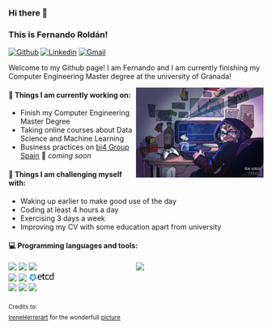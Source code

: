 ### Hi there 👋 
### This is Fernando Roldán!

[![Github](https://img.shields.io/badge/-Github-000?style=flat&logo=Github&logoColor=white)](https://github.com/jenrain)
[![Linkedin](https://img.shields.io/badge/-LinkedIn-blue?style=flat&logo=Linkedin&logoColor=white)](https://www.linkedin.com/in/froldanzafra/)
[![Gmail](https://img.shields.io/badge/-Gmail-c14438?style=flat&logo=Gmail&logoColor=white)](mailto:Fernando.Roldan.Zafra@gmail.com)

Welcome to my Github page! I am Fernando and I am currently finishing my Computer Engineering Master degree at the university of Granada!  

<img align="right" alt="img" src="https://github.com/FernandoRoldan93/FernandoRoldan93/blob/master/cover_image.jpg" width="50%" height="auto" />


#### 🌱 Things I am currently working on: 
- Finish my Computer Engineering Master Degree  
- Taking online courses about Data Science and Machine Learning 
- Business practices on [bi4 Group Spain](https://github.com/bi4group) 🚀 *coming soon*

#### :muscle: Things I am challenging myself with:
- Waking up earlier to make good use of the day
- Coding at least 4 hours a day
- Exercising 3 days a week
- Improving my CV with some education apart from university


#### :computer: Programming languages and tools: 
<p>
<img width="50%" align="right" src="https://github-readme-stats.vercel.app/api?username=jenrain&show_icons=true&hide_border=true" />

<code><img width="10%" src="https://www.vectorlogo.zone/logos/golang/golang-official.svg"></code>
<code><img width="10%" src="https://p6-juejin.byteimg.com/tos-cn-i-k3u1fbpfcp/3efeea57d16045c4b27a63c415314f83~tplv-k3u1fbpfcp-zoom-in-crop-mark:1512:0:0:0.awebp?"></code>
<code><img width="8%" src="https://www.vectorlogo.zone/logos/shell/shell-icon.svg"></code>
<br />
<code><img width="10%" src="https://www.vectorlogo.zone/logos/redis/redis-official.svg"></code>
<code><img width="10%" src="https://www.vectorlogo.zone/logos/mysql/mysql-ar21.svg"></code>
<code><img width="10%" src="https://github.com/cncf/artwork/blob/master/projects/etcd/horizontal/color/etcd-horizontal-color.svg"></code>
<br />
<code><img width="10%" src="https://www.vectorlogo.zone/logos/linux/linux-icon.svg"></code>
<code><img width="10%" src="https://www.vectorlogo.zone/logos/docker/docker-official.svg"></code>
<code><img width="10%" src="https://www.vectorlogo.zone/logos/kubernetes/kubernetes-icon.svg"></code>
</p>


<sub>Credits to: <br/>[IreneHerrerart](https://www.artstation.com/ireneherrera) for the wonderfull [picture](https://github.com/FernandoRoldan93/FernandoRoldan93/blob/master/cover_image.jpg)</sub>
